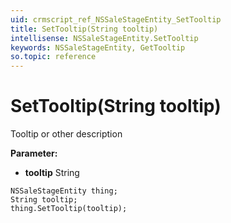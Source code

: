 ```yaml
---
uid: crmscript_ref_NSSaleStageEntity_SetTooltip
title: SetTooltip(String tooltip)
intellisense: NSSaleStageEntity.SetTooltip
keywords: NSSaleStageEntity, GetTooltip
so.topic: reference
---
```


# SetTooltip(String tooltip)

Tooltip or other description

**Parameter:** 
 - **tooltip** String

```crmscript
NSSaleStageEntity thing;
String tooltip;
thing.SetTooltip(tooltip);
```

